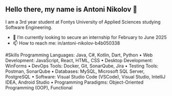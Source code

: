 ## Hello there, my name is Antoni Nikolov 👋
I am a 3rd year student at Fontys University of Applied Sciences studying Software Engineering.

- 🔭 I’m currently looking to secure an internship for February to June 2025
- 📫 How to reach me: in/antoni-nikolov-b4b050338

#Skills
Programming Languages: Java, C#, Kotlin, Dart, Python
• Web Development: JavaScript, React, HTML, CSS
• Desktop Development: WinForms
• DevOps Tools: Docker, Git, SonarQube, Jira
• Testing Tools: Postman, SonarQube
• Databases: MySQL, Microsoft SQL Server, PostgreSQL
• Software: Visual Studio Code (VSCode), Visual Studio, IntelliJ IDEA, Android Studio
• Programming Paradigms: Object-Oriented Programming (OOP), Functional

